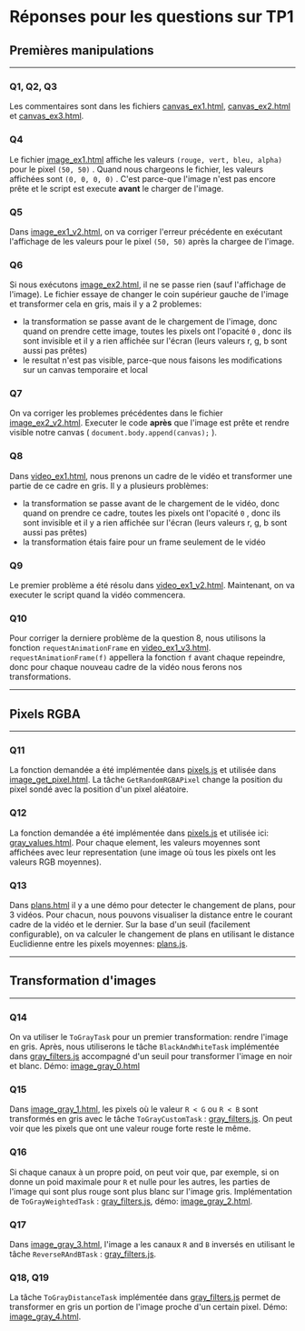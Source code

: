 # Réponses pour les questions sur TP1 

## Premières manipulations

---

### Q1, Q2, Q3

Les commentaires sont dans les fichiers [canvas_ex1.html](./first_samples/canvas_ex1.html), [canvas_ex2.html](./first_samples/canvas_ex2.html) et [canvas_ex3.html](./first_samples/canvas_ex3.html).

### Q4

Le fichier [image_ex1.html](./first_samples/image_ex1.html) affiche les valeurs `(rouge, vert, bleu, alpha)` pour le pixel `(50, 50)` . Quand nous chargeons le fichier, les valeurs affichées sont `(0, 0, 0, 0)` . C'est parce-que l'image n'est pas encore prête et le script est execute **avant** le charger de l'image.

### Q5

Dans [image_ex1_v2.html](./first_samples/image_ex1_v2.html), on va corriger l'erreur précédente en exécutant l'affichage de les valeurs pour le pixel `(50, 50)` après la chargee de l'image.

### Q6

Si nous exécutons [image_ex2.html](./first_samples/image_ex2.html), il ne se passe rien (sauf l'affichage de l'image).
Le fichier essaye de changer le coin supérieur gauche de l'image et transformer cela en gris, mais il y a 2 problemes:

* la transformation se passe avant de le chargement de l'image, donc quand on prendre cette image, toutes les pixels ont l'opacité `0` , donc ils sont invisible et il y a rien affichée sur l'écran (leurs valeurs r, g, b sont aussi pas prêtes)
* le resultat n'est pas visible, parce-que nous faisons les modifications sur un canvas temporaire et local

### Q7

On va corriger les problemes précédentes dans le fichier [image_ex2_v2.html](./first_samples/image_ex2_v2.html). Executer le code **après** que l'image est prête et rendre visible notre canvas ( `document.body.append(canvas);` ).

### Q8

Dans [video_ex1.html](./first_samples/video_ex1.html), nous prenons un cadre de le vidéo et transformer une partie de ce cadre en gris. Il y a plusieurs problèmes:

* la transformation se passe avant de le chargement de le vidéo, donc quand on prendre ce cadre, toutes les pixels ont l'opacité `0` , donc ils sont invisible et il y a rien affichée sur l'écran (leurs valeurs r, g, b sont aussi pas prêtes)
* la transformation étais faire pour un frame seulement de le vidéo

### Q9

Le premier problème a été résolu dans [video_ex1_v2.html](./first_samples/video_ex1_v2.html). Maintenant, on va executer le script quand la vidéo commencera.

### Q10

Pour corriger la derniere problème de la question 8, nous utilisons la fonction `requestAnimationFrame` en [video_ex1_v3.html](./first_samples/video_ex1_v3.html). `requestAnimationFrame(f)` appellera la fonction `f` avant chaque repeindre, donc pour chaque nouveau cadre de la vidéo nous ferons nos transformations.

---

## Pixels RGBA

---

### Q11

La fonction demandée a été implémentée dans [pixels.js](./features/pixels.js) et utilisée dans [image_get_pixel.html](./processing_samples/image_get_pixel.html).
La tâche `GetRandomRGBAPixel` change la position du pixel sondé avec la position d'un pixel aléatoire.

### Q12

La fonction demandée a été implémentée dans [pixels.js](./features/pixels.js) et utilisée ici: [gray_values.html](./processing_samples/gray_values.html).
Pour chaque element, les valeurs moyennes sont affichées avec leur representation (une image où tous les pixels ont les valeurs RGB moyennes).

### Q13

Dans [plans.html](./processing_samples/plans.html) il y a une démo pour detecter le changement de plans, pour 3 vidéos. Pour chacun, nous pouvons visualiser la distance entre le courant cadre de la vidéo et le dernier. Sur la base d'un seuil (facilement configurable), on va calculer le changement de plans en utilisant le distance Euclidienne entre les pixels moyennes: [plans.js](./features/plans.js).

---

## Transformation d'images

---

### Q14

On va utiliser le `ToGrayTask` pour un premier transformation: rendre l'image en gris. Après, nous utiliserons le tâche `BlackAndWhiteTask` implémentée dans [gray_filters.js](./filters/gray_filters.js) accompagné d'un seuil pour transformer l'image en noir et blanc. Démo: [image_gray_0.html](./processing_samples/image_gray_0.html)

### Q15

Dans [image_gray_1.html](./processing_samples/image_gray_1.html), les pixels où le valeur `R < G` ou `R < B` sont transformés en gris avec le tâche `ToGrayCustomTask` : [gray_filters.js](./filters/gray_filters.js). On peut voir que les pixels que ont une valeur rouge forte reste le même.

### Q16

Si chaque canaux à un propre poid, on peut voir que, par exemple, si on donne un poid maximale pour `R` et nulle pour les autres, les parties de l'image qui sont plus rouge sont plus blanc sur l'image gris. Implémentation de `ToGrayWeightedTask` : [gray_filters.js](./filters/gray_filters.js), démo: [image_gray_2.html](./processing_samples/image_gray_2.html).

### Q17

Dans [image_gray_3.html](./processing_samples/image_gray_3.html), l'image a les canaux `R` and `B` inversés en utilisant le tâche `ReverseRAndBTask` : [gray_filters.js](./filters/gray_filters.js).

### Q18, Q19

La tâche `ToGrayDistanceTask` implémentée dans [gray_filters.js](./filters/gray_filters.js) permet de transformer en gris un portion de l'image proche d'un certain pixel. Démo: [image_gray_4.html](./processing_samples/image_gray_4.html).



